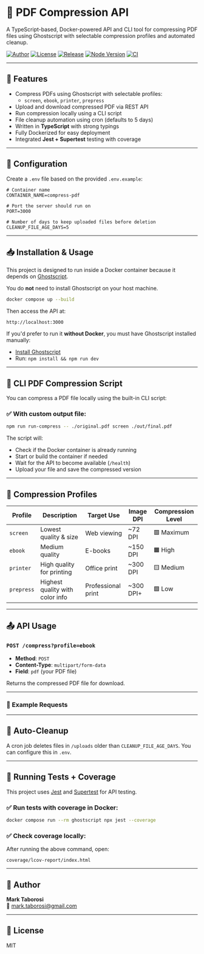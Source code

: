 # 📄 PDF Compression API

A TypeScript-based, Docker-powered API and CLI tool for compressing PDF files using Ghostscript with selectable compression profiles and automated cleanup.

[![Author](https://img.shields.io/badge/author-@marktaborosi-blue.svg)](https://github.com/marktaborosi)
[![License](https://img.shields.io/github/license/marktaborosi/pdf-compression-api?color=brightgreen)](https://github.com/marktaborosi/pdf-compression-api/blob/main/LICENSE)
[![Release](https://img.shields.io/github/v/release/marktaborosi/pdf-compression-api?style=flat-square)](https://github.com/marktaborosi/pdf-compression-api/releases)
[![Node Version](https://img.shields.io/badge/node-%3E=18.0.0-green.svg)](https://nodejs.org)
[![CI](https://github.com/marktaborosi/pdf-compression-api/actions/workflows/test.yml/badge.svg)](https://github.com/marktaborosi/pdf-compression-api/actions)

---

## 🚀 Features

- Compress PDFs using Ghostscript with selectable profiles:
  - `screen`, `ebook`, `printer`, `prepress`
- Upload and download compressed PDF via REST API
- Run compression locally using a CLI script
- File cleanup automation using cron (defaults to 5 days)
- Written in **TypeScript** with strong typings
- Fully Dockerized for easy deployment
- Integrated **Jest + Supertest** testing with coverage

---

## 🔧 Configuration

Create a `.env` file based on the provided `.env.example`:

```env
# Container name
CONTAINER_NAME=compress-pdf

# Port the server should run on
PORT=3000

# Number of days to keep uploaded files before deletion
CLEANUP_FILE_AGE_DAYS=5
```

---

## 📥 Installation & Usage

This project is designed to run inside a Docker container because it depends on [Ghostscript](https://ghostscript.com/).

You do **not** need to install Ghostscript on your host machine.

```bash
docker compose up --build
```

Then access the API at:

```
http://localhost:3000
```

If you'd prefer to run it **without Docker**, you must have Ghostscript installed manually:
- [Install Ghostscript](https://ghostscript.com/download.html)
- Run: `npm install && npm run dev`

---

## 🚀 CLI PDF Compression Script

You can compress a PDF file locally using the built-in CLI script:

### ✅ With custom output file:

```bash
npm run run-compress -- ./original.pdf screen ./out/final.pdf
```

The script will:
- Check if the Docker container is already running
- Start or build the container if needed
- Wait for the API to become available (`/health`)
- Upload your file and save the compressed version

---

## 🧾 Compression Profiles

| Profile     | Description                     | Target Use         | Image DPI | Compression Level |
|-------------|----------------------------------|---------------------|-----------|--------------------|
| `screen`    | Lowest quality & size            | Web viewing         | ~72 DPI   | 🟥 Maximum          |
| `ebook`     | Medium quality                   | E-books             | ~150 DPI  | 🟧 High             |
| `printer`   | High quality for printing        | Office print        | ~300 DPI  | 🟨 Medium           |
| `prepress`  | Highest quality with color info  | Professional print  | ~300 DPI+ | 🟩 Low              |

---

## 📤 API Usage

### `POST /compress?profile=ebook`

- **Method**: `POST`
- **Content-Type**: `multipart/form-data`
- **Field**: `pdf` (your PDF file)

Returns the compressed PDF file for download.

---

### 🔗 Example Requests


---

## 🧼 Auto-Cleanup

A cron job deletes files in `/uploads` older than `CLEANUP_FILE_AGE_DAYS`. You can configure this in `.env`.

---

## 🧪 Running Tests + Coverage

This project uses [Jest](https://jestjs.io) and [Supertest](https://github.com/ladjs/supertest) for API testing.

### ✅ Run tests with coverage in Docker:

```bash
docker compose run --rm ghostscript npx jest --coverage
```

### ✅ Check coverage locally:

After running the above command, open:

```
coverage/lcov-report/index.html
```

---

## 👤 Author

**Mark Taborosi**  
📧 mark.taborosi@gmail.com

---

## 📜 License

MIT